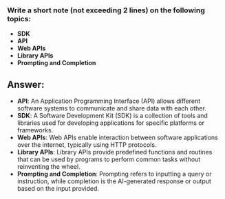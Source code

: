 ### Write a short note (not exceeding 2 lines) on the following topics:
- **SDK**  
- **API**  
- **Web APIs**  
- **Library APIs**  
- **Prompting and Completion**

## Answer: 


- **API**: An Application Programming Interface (API) allows different software systems to communicate and share data with each other.
- **SDK**: A Software Development Kit (SDK) is a collection of tools and libraries used for developing applications for specific platforms or frameworks.
- **Web APIs**: Web APIs enable interaction between software applications over the internet, typically using HTTP protocols.
- **Library APIs**: Library APIs provide predefined functions and routines that can be used by programs to perform common tasks without reinventing the wheel.
- **Prompting and Completion**: Prompting refers to inputting a query or instruction, while completion is the AI-generated response or output based on the input provided.
